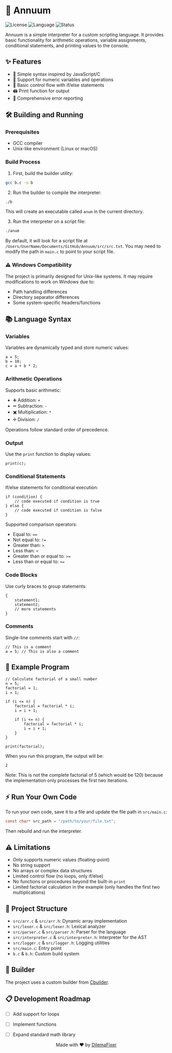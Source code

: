 # 🚀 Annuum

![License](https://img.shields.io/badge/license-MIT-blue.svg)
![Language](https://img.shields.io/badge/language-C-orange.svg)
![Status](https://img.shields.io/badge/status-experimental-green.svg)

Annuum is a simple interpreter for a custom scripting language. It provides basic functionality for arithmetic operations, variable assignments, conditional statements, and printing values to the console.

## ✨ Features

- 📝 Simple syntax inspired by JavaScript/C
- 🔢 Support for numeric variables and operations
- 🔀 Basic control flow with if/else statements
- 🖨️ Print function for output
- 🐛 Comprehensive error reporting

## 🛠️ Building and Running

### Prerequisites

- GCC compiler
- Unix-like environment (Linux or macOS)

### Build Process

1. First, build the builder utility:

```bash
gcc b.c -o b
```

2. Run the builder to compile the interpreter:

```bash
./b
```

This will create an executable called `anum` in the current directory.

3. Run the interpreter on a script file:

```bash
./anum
```

By default, it will look for a script file at `/Users/UserName/Documents/GitHub/Annuum/src/src.txt`. You may need to modify the path in `main.c` to point to your script file.

### ⚠️ Windows Compatibility

The project is primarily designed for Unix-like systems. It may require modifications to work on Windows due to:

- Path handling differences
- Directory separator differences
- Some system-specific headers/functions

## 📚 Language Syntax

### Variables

Variables are dynamically typed and store numeric values:

```
a = 5;
b = 10;
c = a + b * 2;
```

### Arithmetic Operations

Supports basic arithmetic:
- ➕ Addition: `+`
- ➖ Subtraction: `-`
- ✖️ Multiplication: `*`
- ➗ Division: `/`

Operations follow standard order of precedence.

### Output

Use the `print` function to display values:

```
print(c);
```

### Conditional Statements

If/else statements for conditional execution:

```
if (condition) {
    // code executed if condition is true
} else {
    // code executed if condition is false
}
```

Supported comparison operators:
- Equal to: `==`
- Not equal to: `!=`
- Greater than: `>`
- Less than: `<`
- Greater than or equal to: `>=`
- Less than or equal to: `<=`

### Code Blocks

Use curly braces to group statements:

```
{
    statement1;
    statement2;
    // more statements
}
```

### Comments

Single-line comments start with `//`:

```
// This is a comment
a = 5; // This is also a comment
```

## 📝 Example Program

```
// Calculate factorial of a small number
n = 5;
factorial = 1;
i = 1;

if (i <= n) {
    factorial = factorial * i;
    i = i + 1;
    
    if (i <= n) {
        factorial = factorial * i;
        i = i + 1;
    }
}

print(factorial);
```

When you run this program, the output will be:
```
2
```
Note: This is not the complete factorial of 5 (which would be 120) because the implementation only processes the first two iterations.

## ⚡ Run Your Own Code

To run your own code, save it to a file and update the file path in `src/main.c`:

```c
const char* src_path = "/path/to/your/file.txt";
```

Then rebuild and run the interpreter.

## ⚠️ Limitations

- Only supports numeric values (floating-point)
- No string support
- No arrays or complex data structures
- Limited control flow (no loops, only if/else)
- No functions or procedures beyond the built-in `print`
- Limited factorial calculation in the example (only handles the first two multiplications)

## 📂 Project Structure

- `src/arr.c` & `src/arr.h`: Dynamic array implementation
- `src/lexer.c` & `src/lexer.h`: Lexical analyzer
- `src/parser.c` & `src/parser.h`: Parser for the language
- `src/interpreter.c` & `src/interpreter.h`: Interpreter for the AST
- `src/logger.c` & `src/logger.h`: Logging utilities
- `src/main.c`: Entry point
- `b.c` & `b.h`: Custom build system

## 🔨 Builder

The project uses a custom builder from [Cbuilder](https://github.com/DilemaFixer/Cbuilder).

## 📋 Development Roadmap

- [ ] Add support for loops
- [ ] Implement functions
- [ ] Expand standard math library



<div align="center">
  <p>Made with ❤️ by <a href="https://github.com/DilemaFixer">DilemaFixer</a></p>
</div>
